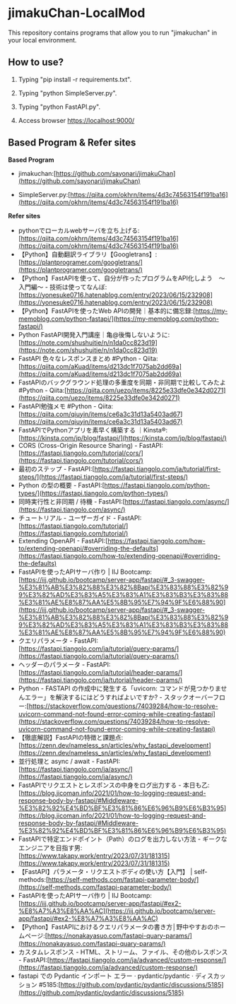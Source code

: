# jimakuChan-LocalMod
This repository contains programs that allow you to run "jimakuchan" in your local environment.

## How to use?

1. Typing "pip install -r requirements.txt". 

2. Typing "python SimpleServer.py".

3. Typing "python FastAPI.py".

4. Access browser [https://localhost:9000/](https://localhost:9000/)

## Based Program & Refer sites

**Based Program**

* jimakuchan:[https://github.com/sayonari/jimakuChan](https://github.com/sayonari/jimakuChan)

* SimpleServer.py:[https://qiita.com/okhrn/items/4d3c74563154f191ba16](https://qiita.com/okhrn/items/4d3c74563154f191ba16)

**Refer sites**

* pythonでローカルwebサーバを立ち上げる:[https://qiita.com/okhrn/items/4d3c74563154f191ba16](https://qiita.com/okhrn/items/4d3c74563154f191ba16)
* 【Python】自動翻訳ライブラリ【Googletrans】:[https://plantprogramer.com/googletrans/](https://plantprogramer.com/googletrans/)
* 【Python】FastAPIを使って、自分が作ったプログラムをAPI化しよう　～入門編～ - 技術は使ってなんぼ:[https://yonesuke0716.hatenablog.com/entry/2023/06/15/232908](https://yonesuke0716.hatenablog.com/entry/2023/06/15/232908)
* 【Python】FastAPIを使ったWeb APIの開発｜基本的に備忘録:[https://my-memoblog.com/python-fastapi/](https://my-memoblog.com/python-fastapi/)
* Python FastAPI開発入門講座｜亀@後悔しないように:[https://note.com/shushuitie/n/n1da0cc823d19](https://note.com/shushuitie/n/n1da0cc823d19)
* FastAPI 色々なレスポンスまとめ #Python - Qiita:[https://qiita.com/aKuad/items/d213dc1f7075ab2dd69a](https://qiita.com/aKuad/items/d213dc1f7075ab2dd69a)
* FastAPIのバックグラウンド処理の多重度を同期・非同期で比較してみたよ #Python - Qiita:[https://qiita.com/uezo/items/8225e33dfe0e342d0271](https://qiita.com/uezo/items/8225e33dfe0e342d0271)
* FastAPI勉強メモ #Python - Qiita:[https://qiita.com/qiuyin/items/ce6a3c31d13a5403ad67](https://qiita.com/qiuyin/items/ce6a3c31d13a5403ad67)
* FastAPIでPythonアプリを素早く構築する ｜Kinsta®:[https://kinsta.com/jp/blog/fastapi/](https://kinsta.com/jp/blog/fastapi/)
* CORS (Cross-Origin Resource Sharing) - FastAPI:[https://fastapi.tiangolo.com/tutorial/cors/](https://fastapi.tiangolo.com/tutorial/cors/)
* 最初のステップ - FastAPI:[https://fastapi.tiangolo.com/ja/tutorial/first-steps/](https://fastapi.tiangolo.com/ja/tutorial/first-steps/)
* Python の型の概要 - FastAPI:[https://fastapi.tiangolo.com/python-types/](https://fastapi.tiangolo.com/python-types/)
* 同時実行性と非同期 / 待機 - FastAPI:[https://fastapi.tiangolo.com/async/](https://fastapi.tiangolo.com/async/)
* チュートリアル - ユーザーガイド - FastAPI:[https://fastapi.tiangolo.com/tutorial/](https://fastapi.tiangolo.com/tutorial/)
* Extending OpenAPI - FastAPI:[https://fastapi.tiangolo.com/how-to/extending-openapi/#overriding-the-defaults](https://fastapi.tiangolo.com/how-to/extending-openapi/#overriding-the-defaults)
* FastAPIを使ったAPIサーバ作り | IIJ Bootcamp:[https://iij.github.io/bootcamp/server-app/fastapi/#_3-swagger-%E3%81%AB%E3%82%88%E3%82%8Bapi%E3%83%88%E3%82%99%E3%82%AD%E3%83%A5%E3%83%A1%E3%83%B3%E3%83%88%E3%81%AE%E8%87%AA%E5%8B%95%E7%94%9F%E6%88%90](https://iij.github.io/bootcamp/server-app/fastapi/#_3-swagger-%E3%81%AB%E3%82%88%E3%82%8Bapi%E3%83%88%E3%82%99%E3%82%AD%E3%83%A5%E3%83%A1%E3%83%B3%E3%83%88%E3%81%AE%E8%87%AA%E5%8B%95%E7%94%9F%E6%88%90)
* クエリパラメータ - FastAPI:[https://fastapi.tiangolo.com/ja/tutorial/query-params/](https://fastapi.tiangolo.com/ja/tutorial/query-params/)
* ヘッダーのパラメータ - FastAPI:[https://fastapi.tiangolo.com/ja/tutorial/header-params/](https://fastapi.tiangolo.com/ja/tutorial/header-params/)
* Python - FASTAPI の作成中に発生する「uvicorn: コマンドが見つかりませんエラー」を解決するにはどうすればよいですか? - スタックオーバーフロー:[https://stackoverflow.com/questions/74039284/how-to-resolve-uvicorn-command-not-found-error-coming-while-creating-fastapi](https://stackoverflow.com/questions/74039284/how-to-resolve-uvicorn-command-not-found-error-coming-while-creating-fastapi)
* 【徹底解説】FastAPIの特徴と課題点:[https://zenn.dev/nameless_sn/articles/why_fastapi_development](https://zenn.dev/nameless_sn/articles/why_fastapi_development)
* 並行処理と async / await - FastAPI:[https://fastapi.tiangolo.com/ja/async/](https://fastapi.tiangolo.com/ja/async/)
* FastAPIでリクエストとレスポンスの中身をログ出力する - 本日も乙:[https://blog.jicoman.info/2021/01/how-to-logging-request-and-response-body-by-fastapi/#Middleware-%E3%82%92%E4%BD%BF%E3%81%86%E6%96%B9%E6%B3%95](https://blog.jicoman.info/2021/01/how-to-logging-request-and-response-body-by-fastapi/#Middleware-%E3%82%92%E4%BD%BF%E3%81%86%E6%96%B9%E6%B3%95)
* FastAPIで特定エンドポイント（Path）のログを出力しない方法 - ギークなエンジニアを目指す男:[https://www.takapy.work/entry/2023/07/31/181315](https://www.takapy.work/entry/2023/07/31/181315)
* 【FastAPI】パラメータ・リクエストボディの使い方【入門】 | self-methods:[https://self-methods.com/fastapi-parameter-body/](https://self-methods.com/fastapi-parameter-body/)
* FastAPIを使ったAPIサーバ作り | IIJ Bootcamp:[https://iij.github.io/bootcamp/server-app/fastapi/#ex2-%E8%A7%A3%E8%AA%AC](https://iij.github.io/bootcamp/server-app/fastapi/#ex2-%E8%A7%A3%E8%AA%AC)
* 【Python】FastAPIにおけるクエリパラメータの書き方│野中やすおのホームページ:[https://nonakayasuo.com/fastapi-quary-params/](https://nonakayasuo.com/fastapi-quary-params/)
* カスタムレスポンス - HTML、ストリーム、ファイル、その他のレスポンス - FastAPI:[https://fastapi.tiangolo.com/ja/advanced/custom-response/](https://fastapi.tiangolo.com/ja/advanced/custom-response/)
* fastapi での Pydantic インポート エラー · pydantic/pydantic · ディスカッション #5185:[https://github.com/pydantic/pydantic/discussions/5185](https://github.com/pydantic/pydantic/discussions/5185)
